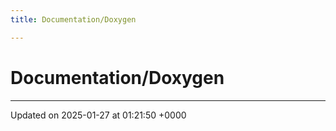 ```yaml
---
title: Documentation/Doxygen

---
```


# Documentation/Doxygen








-------------------------------

Updated on 2025-01-27 at 01:21:50 +0000
